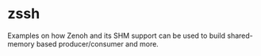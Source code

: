 # zssh
Examples on how Zenoh and its SHM support can be used to build shared-memory based producer/consumer and more.
